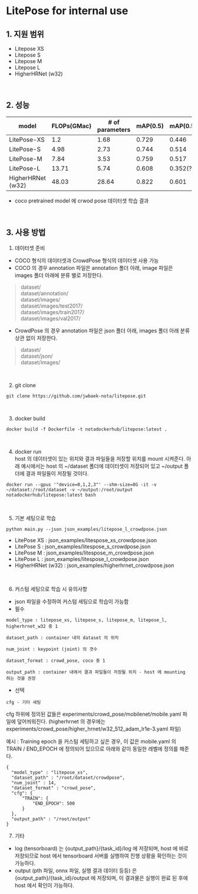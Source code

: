 LitePose for internal use
=========================

## 1. 지원 범위

- Litepose XS
- Litepose S
- Litepose M
- Litepose L
- HigherHRNet (w32)

<br/>

## 2. 성능

|model|FLOPs(GMac)|# of parameters|mAP(0.5)|mAP(0.5:0.9)|
|---|---|---|---|---|
|LitePose-XS|1.2|1.68|0.729|0.446|
|LitePose-S|4.98|2.73|0.744|0.514|
|LitePose-M|7.84|3.53|0.759|0.517|
|LitePose-L|13.71|5.74|0.608|0.352(?)|
|HigherHRNet (w32)|48.03|28.64|0.822|0.601|

* coco pretrained model 에 crwod pose 데이터셋 학습 결과

<br/>



## 3. 사용 방법
1. 데이터셋 준비
- COCO 형식의 데이터셋과 CrowdPose 형식의 데이터셋 사용 가능
- COCO 의 경우 annotation 파일은 annotation 폴더 아래, image 파일은 images 폴더 아래에 분류 별로 저장한다.
> dataset/  
> dataset/annotation/  
> dataset/images/  
> dataset/images/test2017/  
> dataset/images/train2017/  
> dataset/images/val2017/
- CrowdPose 의 경우 annotation 파일은 json 폴더 아래, images 폴더 아래 분류 상관 없이 저장한다.
> dataset/  
> dataset/json/  
> dataset/images/  

<br/>

2. git clone
```
git clone https://github.com/jwbaek-nota/litepose.git
```
<br/>

3. docker build

```
docker build -f Dockerfile -t notadockerhub/litepose:latest .
```

<br/>

4. docker run  
host 의 데이터셋이 있는 위치와 결과 파일들을 저장할 위치를 mount  시켜준다. 아래 예시에서는 host 의 ~/dataset 폴더에 데이터셋이 저장되어 있고 ~/output 폴더에 결과 파일들이 저장될 것이다.

```
docker run --gpus '"device=0,1,2,3"' --shm-size=8G -it -v ~/dataset:/root/dataset -v ~/output:/root/output notadockerhub/litepose:latest bash
```

<br/>

5. 기본 세팅으로 학습  
```
python main.py --json json_examples/litepose_l_crowdpose.json
```
* LitePose XS : json_examples/litespose_xs_crowdpose.json
* LitePose S : json_examples/litespose_s_crowdpose.json
* LitePose M : json_examples/litespose_m_crowdpose.json
* LitePose L : json_examples/litespose_l_crowdpose.json
* HigherHRNet (w32) : json_examples/higherhrnet_crowdpose.json

<br/>

6. 커스텀 세팅으로 학습 시 유의사항
* json 파일을 수정하여 커스텀 세팅으로 학습이 가능함
* 필수
```
model_type : litepose_xs, litepose_s, litepose_m, litepose_l, higherhrnet_w32 중 1  

dataset_path : container 내의 dataset 의 위치

num_joint : keypoint (joint) 의 갯수

dataset_format : crowd_pose, coco 중 1

output_path : container 내에서 결과 파일들이 저장될 위치 - host 에 mounting 하는 것을 권장
```
* 선택
```
cfg - 기타 세팅
```
cfg 하위에 정의된 값들은 experiments/crowd_pose/mobilenet/mobile.yaml 파일에 덮어씌워진다. (higherhrnet 의 경우에는 experiments/crowd_pose/higher_hrnet/w32_512_adam_lr1e-3.yaml 파일)  

예시 : Training epoch 을 커스텀 세팅하고 싶은 경우, 이 값은 mobile.yaml 의 TRAIN / END_EPOCH 에 정의되어 있으므로 아래와 같이 동일한 레벨에 정의를 해준다.
```
{
  "model_type" : "litepose_xs",
  "dataset_path" : "/root/dataset/crowdpose",
  "num_joint" : 14,
  "dataset_format" : "crowd_pose",
  "cfg": {
      "TRAIN": {
          "END_EPOCH": 500
      }
  },
  "output_path" : "/root/output"
}
```

7. 기타

* log (tensorboard) 는 {output_path}/{task_id}/log 에 저장되며, host 에 바로 저장되므로 host 에서 tensorboard 서버를 실행하여 진행 상황을 확인하는 것이 가능하다.
* output (pth 파일, onnx 파일, 실행 결과 데이터 등등) 은 {output_path}/{task_id}/output 에 저장되며, 이 결과물은 실행이 완료 된 후에 host 에서 확인이 가능하다.